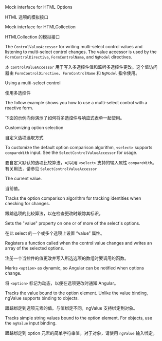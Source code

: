 Mock interface for HTML Options

HTML 选项的模拟接口

Mock interface for HTMLCollection

HTMLCollection 的模拟接口

The `ControlValueAccessor` for writing multi-select control values and listening to multi-select
control changes. The value accessor is used by the `FormControlDirective`, `FormControlName`, and
`NgModel` directives.

本 `ControlValueAccessor` 用于写入多选控件值和监听多选控件更改。这个值访问器由
`FormControlDirective`、`FormControlName` 和 `NgModel` 指令使用。

Using a multi-select control

使用多选控件

The follow example shows you how to use a multi-select control with a reactive form.

下面的示例向你演示了如何将多选控件与响应式表单一起使用。

Customizing option selection

自定义选项选取方式

To customize the default option comparison algorithm, `<select>` supports `compareWith` input.
See the `SelectControlValueAccessor` for usage.

要自定义默认的选项比较算法，可以用 `<select>` 支持的输入属性 `compareWith`。有关用法，请参见
`SelectControlValueAccessor`

The current value.

当前值。

Tracks the option comparison algorithm for tracking identities when
checking for changes.

跟踪选项的比较算法，以在检查更改时跟踪其标识。

Sets the "value" property on one or of more of the select's options.

在此 select 的一个或多个选项上设置 “value” 属性。

Registers a function called when the control value changes
and writes an array of the selected options.

注册一个当控件的值更改并写入所选选项的数组时要调用的函数。

Marks `<option>` as dynamic, so Angular can be notified when options change.

将 `<option>` 标记为动态，以便在选项更改时通知 Angular。

Tracks the value bound to the option element. Unlike the value binding,
ngValue supports binding to objects.

跟踪绑定到选项元素的值。与值绑定不同，ngValue 支持绑定到对象。

Tracks simple string values bound to the option element.
For objects, use the `ngValue` input binding.

跟踪绑定到 option 元素的简单字符串值。对于对象，请使用 `ngValue` 输入绑定。